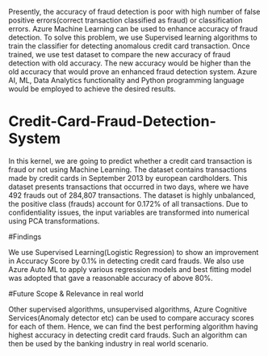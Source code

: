 Presently, the accuracy of fraud detection is poor with high number of false positive errors(correct transaction classified as fraud) or classification errors. Azure Machine Learning can be used to enhance accuracy of fraud detection. 
To solve this problem, we use Supervised learning algorithms to train the classifier for detecting anomalous credit card transaction. Once trained, we use test dataset to compare the new accuracy of fraud detection with old accuracy. The new accuracy would be higher than the old accuracy that would prove an enhanced fraud detection system.
Azure AI, ML, Data Analytics functionality and Python programming language would be employed to achieve the desired results. 

# Credit-Card-Fraud-Detection-System

In this kernel, we are going to predict whether a credit card transaction is fraud or not using Machine Learning.
The dataset contains transactions made by credit cards in September 2013 by european cardholders. This dataset presents transactions that occurred in two days, where we have 492 frauds out of 284,807 transactions. The dataset is highly unbalanced, the positive class (frauds) account for 0.172% of all transactions.
Due to confidentiality issues, the input variables are transformed into numerical using PCA transformations.

#Findings

We use Supervised Learning(Logistic Regression) to show an improvement in Accuracy Score by 0.1% in detecting credit card frauds.
We also use Azure Auto ML to apply various regression models and best fitting model was adopted that gave a reasonable accuracy of above 80%.

#Future Scope & Relevance in real world

Other supervised algorithms, unsupervised algorithms, Azure Cognitive Services(Anomaly detector etc) can be used to compare accuracy scores for each of them. Hence, we can find the best performing algorithm having highest accuracy in detecting credit card frauds. Such an algorithm can then be used by the banking industry in real world scenario. 
